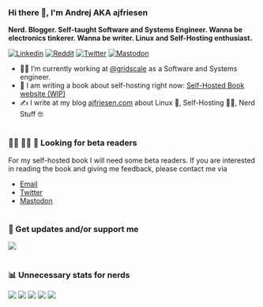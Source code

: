 ### Hi there 👋, I'm Andrej AKA ajfriesen

**Nerd. Blogger. Self-taught Software and Systems Engineer. Wanna be electronics tinkerer. Wanna be writer. Linux and Self-Hosting enthusiast.**

[![Linkedin](https://img.shields.io/badge/LinkedIn-0077B5?style=for-the-badge&logo=linkedin&logoColor=white)](https://www.linkedin.com/in/andrej-friesen)
[![Reddit](https://img.shields.io/badge/Reddit-FF4500?style=for-the-badge&logo=reddit&logoColor=white)](https://www.reddit.com/user/ajfriesen)
[![Twitter](https://img.shields.io/badge/Twitter-1DA1F2?style=for-the-badge&logo=twitter&logoColor=white)](https://twitter.com/mr_ajfriesen)
[![Mastodon](https://img.shields.io/badge/mastodon-6364ff?style=for-the-badge&logo=Mastodon&logoColor=white)](https://home.social/@ajfriesen)


- 👨‍💻 I’m currently working at [@gridscale](https://gridscale.io/) as a Software and Systems engineer.
- 📖 I am writing a book about self-hosting right now: [Self-Hosted Book website (WIP)](https://ajfriesen.github.io/self-hosted-book-website/)
- ✍️ I write at my blog [ajfriesen.com](https://www.ajfriesen.com) about Linux 🐧, Self-Hosting 🧑‍💻, Nerd Stuff 🤓

#

### 🙋‍♀️ 🙋‍♂️ 🙋 Looking for beta readers

For my self-hosted book I will need some beta readers. If you are interested in reading the book and giving me feedback, please contact me via

- [Email](mailto:andre.friesen@gmail.com)
- [Twitter](https://twitter.com/mr_ajfriesen)
- [Mastodon](https://home.social/@ajfriesen)


#

### 📧 Get updates and/or support me

[<img src="https://custom-icon-badges.demolab.com/badge/-Get%20my%20Blog%20Post%20in%20Your%20Inbox-073763?style=for-the-badge&logo=mail&logoColor=white"/>](https://www.ajfriesen.com/#/portal)

#

### 📊 Unnecessary stats for nerds
![](https://github-profile-summary-cards.vercel.app/api/cards/profile-details?username=ajfriesen&theme=radical)
![](https://github-profile-summary-cards.vercel.app/api/cards/repos-per-language?username=ajfriesen&theme=radical)
![](https://github-profile-summary-cards.vercel.app/api/cards/most-commit-language?username=ajfriesen&theme=radical)
![](https://github-profile-summary-cards.vercel.app/api/cards/stats?username=ajfriesen&theme=radical)
![](https://github-profile-summary-cards.vercel.app/api/cards/productive-time?username=ajfriesen&theme=radical&utcOffset=2)
